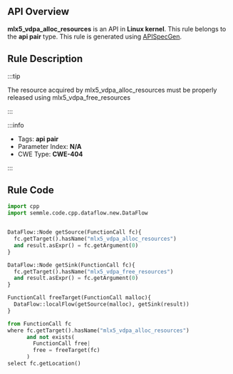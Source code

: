 ---
---


## API Overview
**mlx5_vdpa_alloc_resources** is an API in **Linux kernel**. This rule belongs to the **api pair** type. This rule is generated using [APISpecGen](../../tools/APISpecGen).
## Rule Description

:::tip

The resource acquired by mlx5_vdpa_alloc_resources must be properly released using mlx5_vdpa_free_resources

:::

:::info

- Tags: **api pair**
- Parameter Index: **N/A**
- CWE Type: **CWE-404**

:::

## Rule Code
```python
import cpp
import semmle.code.cpp.dataflow.new.DataFlow


DataFlow::Node getSource(FunctionCall fc){
  fc.getTarget().hasName("mlx5_vdpa_alloc_resources")
  and result.asExpr() = fc.getArgument(0)
}

DataFlow::Node getSink(FunctionCall fc){
  fc.getTarget().hasName("mlx5_vdpa_free_resources")
  and result.asExpr() = fc.getArgument(0)
}

FunctionCall freeTarget(FunctionCall malloc){
  DataFlow::localFlow(getSource(malloc), getSink(result))
}

from FunctionCall fc
where fc.getTarget().hasName("mlx5_vdpa_alloc_resources")
      and not exists(
        FunctionCall free| 
        free = freeTarget(fc)
      )
select fc.getLocation()

    
```